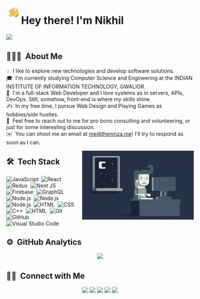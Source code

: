 <img alt="Night Coding" src="./assets/Hand%20Wave.gif" width='40' align="left"/><h1>Hey there! I'm Nikhil</h1>
![](https://komarev.com/ghpvc/?username=TheNinza&style=flat-square)

## 👨🏻‍💻 &nbsp;About Me

💡 &nbsp;I like to explore new technologies and develop software solutions.\
🎓 &nbsp;I'm currently studying Computer Science and Engineering at the INDIAN INSTITUTE OF INFORMATION TECHNOLOGY, GWALIOR.\
🌱 &nbsp;I'm a full-stack Web Developer and I love systems as in servers, APIs, DevOps. Still, somehow, front-end is where my skills shine.\
✍️ &nbsp;In my free time, I pursue Web Design and Playing Games as hobbies/side hustles.\
💬 &nbsp;Feel free to reach out to me for pro bono consulting and volunteering, or just for some interesting discussion.\
✉️ &nbsp;You can shoot me an email at me@theninza.me! I'll try to respond as soon as I can.

<img alt="Night Coding" src="https://raw.githubusercontent.com/AVS1508/AVS1508/master/assets/Night-Coding.gif" align="right"/>

## 🛠 &nbsp;Tech Stack

![JavaScript](https://img.shields.io/badge/-JavaScript-05122A?style=flat&logo=javascript)&nbsp;
![React](https://img.shields.io/badge/-React-05122A?style=flat&logo=react)&nbsp;
![Redux](https://img.shields.io/badge/-Redux-05122A?style=flat&logo=redux)&nbsp;
![Next JS](https://img.shields.io/badge/Next-05122A?style=flat&logo=next.js&logoColor=white)
![Firebase](https://img.shields.io/badge/-Firebase-05122A?style=flat&logo=firebase)&nbsp;
![GraphQL](https://img.shields.io/badge/-GraphQL-05122A?style=flat&logo=graphql)&nbsp;
![Node.js](https://img.shields.io/badge/-Node.js-05122A?style=flat&logo=node.js)&nbsp;
![Node.js](https://img.shields.io/badge/-Figma-05122A?style=flat&logo=figma)&nbsp;
![Node.js](https://img.shields.io/badge/-AdobeXD-05122A?style=flat&logo=adobe-xd)&nbsp;
![HTML](https://img.shields.io/badge/-HTML-05122A?style=flat&logo=HTML5)&nbsp;
![CSS](https://img.shields.io/badge/-CSS-05122A?style=flat&logo=CSS3&logoColor=1572B6)&nbsp;
![C++](https://img.shields.io/badge/-C++-05122A?style=flat&logo=C%2B%2B&logoColor=00599C)&nbsp;
![HTML](https://img.shields.io/badge/-Python-05122A?style=flat&logo=python)&nbsp;
![Git](https://img.shields.io/badge/-Git-05122A?style=flat&logo=git)&nbsp;
![GitHub](https://img.shields.io/badge/-GitHub-05122A?style=flat&logo=github)&nbsp;
![Visual Studio Code](https://img.shields.io/badge/-Visual%20Studio%20Code-05122A?style=flat&logo=visual-studio-code&logoColor=007ACC)&nbsp;

## ⚙️ &nbsp;GitHub Analytics

<p align="center">
<a href="https://github.com/theninza">
  <img height="180em" src="https://github-readme-stats-eight-theta.vercel.app/api?username=theninza&show_icons=true&theme=algolia&count_private=true"/>
</a>
</p>

## 🤝🏻 &nbsp;Connect with Me

<p align="center">
<a href="https://theninza.me"><img src="https://img.shields.io/badge/-theninza.me-3423A6?style=flat&logo=Google-Chrome&logoColor=white"/></a>
<a href="https://linkedin.com/in/theninza"><img src="https://img.shields.io/badge/-Nikhil%20Kumar%20Gupta-0077B5?style=flat&logo=Linkedin&logoColor=white"/></a>
<a href="mailto:me@theninza.me"><img src="https://img.shields.io/badge/-niks.a3198@gmail.com-D14836?style=flat&logo=Gmail&logoColor=white"/></a>
<a href="https://www.instagram.com/nik_gupta._/"><img src="https://img.shields.io/badge/-@nik_gupta.__-E4405F?style=flat&logo=Instagram&logoColor=white"/></a>
<a href="https://facebook.com/theninzza"><img src="https://img.shields.io/badge/-@theninzza-1877F2?style=flat&logo=Facebook&logoColor=white"/></a>
</p>

